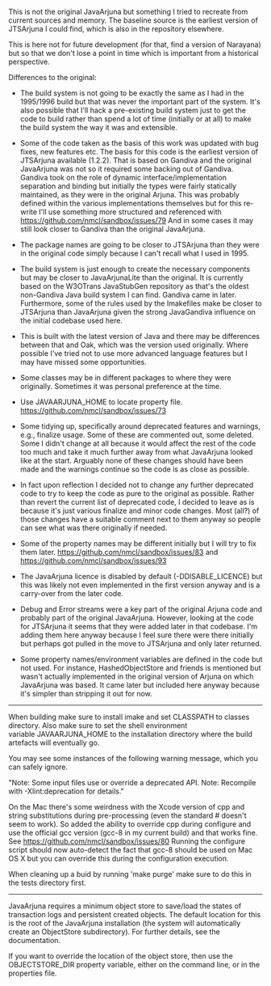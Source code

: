 This is not the original JavaArjuna but something I tried to recreate
from current sources and memory. The baseline source is the earliest
version of JTSArjuna I could find, which is also in the repository elsewhere.

This is here not for future development (for that, find a version of Narayana) but
so that we don't lose a point in time which is important from a historical perspective.

Differences to the original:

- The build system is not going to be exactly the same as I had in the
1995/1996 build but that was never the important part of the system. It's also
possible that I'll hack a pre-existing build system just to get the code to
build rather than spend a lot of time (initially or at all) to make the build
system the way it was and extensible.

- Some of the code taken as the basis of this work was updated with bug fixes, new features etc. The basis for this code is
the earliest version of JTSArjuna available (1.2.2). That is based on Gandiva and the original JavaArjuna was not so it required
some backing out of Gandiva. Gandiva took on the role of dynamic interface/implementation separation and binding but initially the types
were fairly statically maintained, as they were in the original Arjuna. This was probably defined within the various implementations
themselves but for this re-write I'll use something more structured and referenced with https://github.com/nmcl/sandbox/issues/79 And in
some cases it may still look closer to Gandiva than the original JavaArjuna.

- The package names are going to be closer to JTSArjuna than they were
  in the original code simply because I can't recall what I used in 1995.

- The build system is just enough to create the necessary components but may be closer
to JavaArjunaLite than the original. It is currently based on the W3OTrans JavaStubGen
repository as that's the oldest non-Gandiva Java build system I can find. Gandiva came in later. Furthermore, some of the rules used
by the Imakefiles make be closer to JTSArjuna than JavaArjuna given the strong JavaGandiva influence on the initial
codebase used here.

- This is built with the latest version of Java and there may be differences between that and Oak, which was the version used originally.
Where possible I've tried not to use more advanced language features but I may have missed some opportunities.

- Some classes may be in different packages to where they were originally. Sometimes it was personal preference at the time.

- Use JAVAARJUNA_HOME to locate property file. https://github.com/nmcl/sandbox/issues/73

- Some tidying up, specifically around deprecated features and warnings, e.g., finalize usage. Some of these are commented out, some deleted.
Some I didn't change at all because it would affect the rest of the code too much and take it much further away from what JavaArjuna looked
like at the start. Arguably none of these changes should have been made and the warnings continue so the code is as close as possible.

- In fact upon reflection I decided not to change any further deprecated code to try to keep the code as pure to the original as possible.
Rather than revert the current list of deprecated code, I decided to leave as is because it's just various finalize and minor code changes.
Most (all?) of those changes have a suitable comment next to them anyway so people can see what was there originally if needed.

- Some of the property names may be different initially but I will try to fix them later. https://github.com/nmcl/sandbox/issues/83 and https://github.com/nmcl/sandbox/issues/93

- The JavaArjuna licence is disabled by default (-DDISABLE_LICENCE) but this was likely not even implemented in the first version
anyway and is a carry-over from the later code.

- Debug and Error streams were a key part of the original Arjuna code and probably part of the original JavaArjuna. However, looking at
the code for JTSArjuna it seems that they were added later in that codebase. I'm adding them here anyway because I feel sure there were there
initially but perhaps got pulled in the move to JTSArjuna and only later returned.

- Some property names/environment variables are defined in the code but not used. For instance, HashedObjectStore and friends is
mentioned but wasn't actually implemented in the original version of Arjuna on which JavaArjuna was based. It came later but
included here anyway because it's simpler than stripping it out for now.

----

When building make sure to install imake and set CLASSPATH to classes directory. Also make sure to set the shell environment\
variable JAVAARJUNA_HOME to the installation directory where the build artefacts will eventually go.

You may see some instances of the following warning message, which you can safely ignore.

"Note: Some input files use or override a deprecated API.
Note: Recompile with -Xlint:deprecation for details."

On the Mac there's some weirdness with the Xcode version of cpp and string substitutions during pre-processing (even the
standard # doesn't seem to work). So added the ability to override cpp during configure and use the official gcc version (gcc-8
in my current build) and that works fine. See https://github.com/nmcl/sandbox/issues/80 Running the configure script should now
auto-detect the fact that gcc-8 should be used on Mac OS X but you can override this during the configuration execution.

When cleaning up a buid by running 'make purge' make sure to do this in the tests directory first.

----

JavaArjuna requires a  minimum object store to save/load  the states of
transaction  logs and persistent  created objects.  The default  location for
this  is the  root  of  the JavaArjuna  installation  (the system  will
automatically  create  an   ObjectStore  subdirectory).   For  further
details, see the documentation.

If you want to override the location of the object store, then use the
OBJECTSTORE_DIR property  variable, either on the command  line, or in
the properties file.
